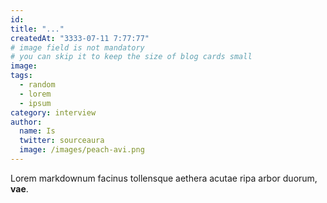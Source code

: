 ```yaml
---
id: 
title: "..."
createdAt: "3333-07-11 7:77:77"
# image field is not mandatory
# you can skip it to keep the size of blog cards small
image: 
tags:
  - random
  - lorem
  - ipsum
category: interview
author:
  name: Is
  twitter: sourceaura
  image: /images/peach-avi.png
---
```



Lorem markdownum facinus tollensque aethera acutae ripa arbor duorum, **vae**.

